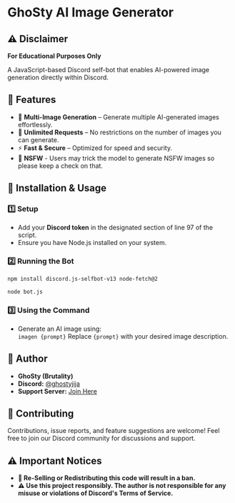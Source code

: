 # GhoSty AI Image Generator  

## ⚠️ Disclaimer  

**For Educational Purposes Only**  

A JavaScript-based Discord self-bot that enables AI-powered image generation directly within Discord.  

## 🚀 Features  

- 🎨 **Multi-Image Generation** – Generate multiple AI-generated images effortlessly.  
- 🔄 **Unlimited Requests** – No restrictions on the number of images you can generate.  
- ⚡ **Fast & Secure** – Optimized for speed and security.  
- 🔞 **NSFW** - Users may trick the model to generate NSFW images so please keep a check on that.

## 📖 Installation & Usage  

### 1️⃣ Setup  

- Add your **Discord token** in the designated section of line 97 of the script.  
- Ensure you have Node.js installed on your system.  

### 2️⃣ Running the Bot  

```bash
npm install discord.js-selfbot-v13 node-fetch@2
```

```bash
node bot.js
```  

### 3️⃣ Using the Command  

- Generate an AI image using:  
  `
  imagen {prompt}
  `
  Replace `{prompt}` with your desired image description.  

## 👤 Author  

- **GhoSty (Brutality)**  
- **Discord:** [@ghostyjija](https://discord.com/users/ghostyjija)  
- **Support Server:** [Join Here](https://discord.gg/SyMJymrV8x)  

## 🤝 Contributing  

Contributions, issue reports, and feature suggestions are welcome! Feel free to join our Discord community for discussions and support.  

## ⚠️ Important Notices  

- **🚫 Re-Selling or Redistributing this code will result in a ban.**
- **⚠️ Use this project responsibly. The author is not responsible for any misuse or violations of Discord's Terms of Service.**
